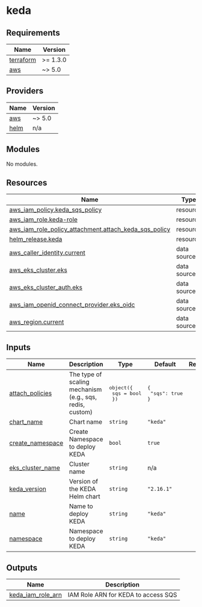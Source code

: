 # keda

<!-- BEGINNING OF PRE-COMMIT-TERRAFORM DOCS HOOK -->
## Requirements

| Name | Version |
|------|---------|
| <a name="requirement_terraform"></a> [terraform](#requirement\_terraform) | >= 1.3.0 |
| <a name="requirement_aws"></a> [aws](#requirement\_aws) | ~> 5.0 |

## Providers

| Name | Version |
|------|---------|
| <a name="provider_aws"></a> [aws](#provider\_aws) | ~> 5.0 |
| <a name="provider_helm"></a> [helm](#provider\_helm) | n/a |

## Modules

No modules.

## Resources

| Name | Type |
|------|------|
| [aws_iam_policy.keda_sqs_policy](https://registry.terraform.io/providers/hashicorp/aws/latest/docs/resources/iam_policy) | resource |
| [aws_iam_role.keda-role](https://registry.terraform.io/providers/hashicorp/aws/latest/docs/resources/iam_role) | resource |
| [aws_iam_role_policy_attachment.attach_keda_sqs_policy](https://registry.terraform.io/providers/hashicorp/aws/latest/docs/resources/iam_role_policy_attachment) | resource |
| [helm_release.keda](https://registry.terraform.io/providers/hashicorp/helm/latest/docs/resources/release) | resource |
| [aws_caller_identity.current](https://registry.terraform.io/providers/hashicorp/aws/latest/docs/data-sources/caller_identity) | data source |
| [aws_eks_cluster.eks](https://registry.terraform.io/providers/hashicorp/aws/latest/docs/data-sources/eks_cluster) | data source |
| [aws_eks_cluster_auth.eks](https://registry.terraform.io/providers/hashicorp/aws/latest/docs/data-sources/eks_cluster_auth) | data source |
| [aws_iam_openid_connect_provider.eks_oidc](https://registry.terraform.io/providers/hashicorp/aws/latest/docs/data-sources/iam_openid_connect_provider) | data source |
| [aws_region.current](https://registry.terraform.io/providers/hashicorp/aws/latest/docs/data-sources/region) | data source |

## Inputs

| Name | Description | Type | Default | Required |
|------|-------------|------|---------|:--------:|
| <a name="input_attach_policies"></a> [attach\_policies](#input\_attach\_policies) | The type of scaling mechanism (e.g., sqs, redis, custom) | <pre>object({<br>    sqs = bool<br>  })</pre> | <pre>{<br>  "sqs": true<br>}</pre> | no |
| <a name="input_chart_name"></a> [chart\_name](#input\_chart\_name) | Chart name | `string` | `"keda"` | no |
| <a name="input_create_namespace"></a> [create\_namespace](#input\_create\_namespace) | Create Namespace to deploy KEDA | `bool` | `true` | no |
| <a name="input_eks_cluster_name"></a> [eks\_cluster\_name](#input\_eks\_cluster\_name) | Cluster name | `string` | n/a | yes |
| <a name="input_keda_version"></a> [keda\_version](#input\_keda\_version) | Version of the KEDA Helm chart | `string` | `"2.16.1"` | no |
| <a name="input_name"></a> [name](#input\_name) | Name to deploy KEDA | `string` | `"keda"` | no |
| <a name="input_namespace"></a> [namespace](#input\_namespace) | Namespace to deploy KEDA | `string` | `"keda"` | no |

## Outputs

| Name | Description |
|------|-------------|
| <a name="output_keda_iam_role_arn"></a> [keda\_iam\_role\_arn](#output\_keda\_iam\_role\_arn) | IAM Role ARN for KEDA to access SQS |
<!-- END OF PRE-COMMIT-TERRAFORM DOCS HOOK -->
